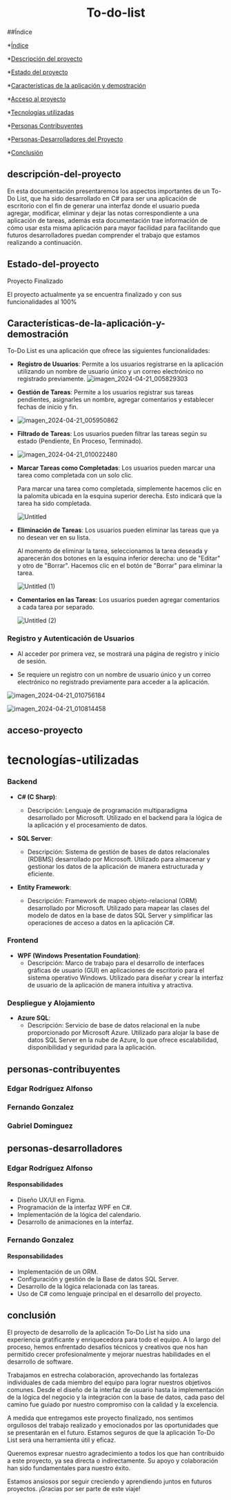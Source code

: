 <h1 align="center"> To-do-list </h1>


##Índice

*[Índice](#índice)

*[Descripción del proyecto](#descripción-del-proyecto)

*[Estado del proyecto](#Estado-del-proyecto)

*[Características de la aplicación y demostración](#Características-de-la-aplicación-y-demostración)

*[Acceso al proyecto](#acceso-proyecto)

*[Tecnologías utilizadas](#tecnologías-utilizadas)

*[Personas Contribuyentes](#personas-contribuyentes)

*[Personas-Desarrolladores del Proyecto](#personas-desarrolladores)

*[Conclusión](#conclusión)



## descripción-del-proyecto

En esta documentación presentaremos los aspectos importantes de un To-Do List, que ha sido desarrollado en C# para ser una aplicación de escritorio con el fin de generar una interfaz donde el usuario pueda agregar, modificar, eliminar y dejar las notas correspondiente a una aplicación de tareas, además esta documentación trae información de cómo usar esta misma aplicación para mayor facilidad para facilitando que futuros desarrolladores puedan comprender el trabajo que estamos realizando a continuación.

## Estado-del-proyecto

Proyecto Finalizado 

El proyecto actualmente ya se encuentra finalizado y con sus funcionalidades al 100% 

## Características-de-la-aplicación-y-demostración

To-Do List es una aplicación que ofrece las siguientes funcionalidades:

- **Registro de Usuarios**: Permite a los usuarios registrarse en la aplicación utilizando un nombre de usuario único y un correo electrónico no registrado previamente.
![imagen_2024-04-21_005829303](https://github.com/FernandoGlezR/DocumetacionToDoList/assets/167671610/9b6fb47a-a543-4c91-b498-ed7efc20d340)
  
- **Gestión de Tareas**: Permite a los usuarios registrar sus tareas pendientes, asignarles un nombre, agregar comentarios y establecer fechas de inicio y fin.
- 
  ![imagen_2024-04-21_005950862](https://github.com/FernandoGlezR/DocumetacionToDoList/assets/167671610/d030dda7-8eed-4d72-8c1c-b4b2bc430847)
  
- **Filtrado de Tareas**: Los usuarios pueden filtrar las tareas según su estado (Pendiente, En Proceso, Terminado).
- 
  ![imagen_2024-04-21_010022480](https://github.com/FernandoGlezR/DocumetacionToDoList/assets/167671610/5f10be29-7fa0-419e-a56e-7f23ea5e7447)

- **Marcar Tareas como Completadas**: Los usuarios pueden marcar una tarea como completada con un solo clic.

  Para marcar una tarea como completada, simplemente hacemos clic en la palomita ubicada en la esquina superior derecha. Esto indicará que la tarea ha sido completada.

  ![Untitled](https://github.com/FernandoGlezR/DocumetacionToDoList/assets/167671610/a00aa960-5c83-479e-b442-709fe062b8da)

  
- **Eliminación de Tareas**: Los usuarios pueden eliminar las tareas que ya no desean ver en su lista.

  Al momento de eliminar la tarea, seleccionamos la tarea deseada y aparecerán dos botones en la esquina inferior derecha: uno de "Editar" y otro de "Borrar". Hacemos clic en el botón de "Borrar" para eliminar la tarea.

  ![Untitled (1)](https://github.com/FernandoGlezR/DocumetacionToDoList/assets/167671610/acf49ad3-d99d-4d21-9d1f-ee9fb3526488)

  
- **Comentarios en las Tareas**: Los usuarios pueden agregar comentarios a cada tarea por separado.

  ![Untitled (2)](https://github.com/FernandoGlezR/DocumetacionToDoList/assets/167671610/827a3c1c-e11d-4168-a1ff-3dac8cbb8353)

### Registro y Autenticación de Usuarios

- Al acceder por primera vez, se mostrará una página de registro y inicio de sesión.

- Se requiere un registro con un nombre de usuario único y un correo electrónico no registrado previamente para acceder a la aplicación.


![imagen_2024-04-21_010756184](https://github.com/FernandoGlezR/DocumetacionToDoList/assets/167671610/19f9e672-fe24-4256-be09-5c49140e665d)

![imagen_2024-04-21_010814458](https://github.com/FernandoGlezR/DocumetacionToDoList/assets/167671610/38fd8235-00ad-4a5f-87ed-0f543a9e7109)

  

## acceso-proyecto

# tecnologías-utilizadas
### Backend

- **C# (C Sharp)**:
  - Descripción: Lenguaje de programación multiparadigma desarrollado por Microsoft. Utilizado en el backend para la lógica de la aplicación y el procesamiento de datos.
  
- **SQL Server**:
  - Descripción: Sistema de gestión de bases de datos relacionales (RDBMS) desarrollado por Microsoft. Utilizado para almacenar y gestionar los datos de la aplicación de manera estructurada y eficiente.
  
- **Entity Framework**:
  - Descripción: Framework de mapeo objeto-relacional (ORM) desarrollado por Microsoft. Utilizado para mapear las clases del modelo de datos en la base de datos SQL Server y simplificar las operaciones de acceso a datos en la aplicación C#.

### Frontend

- **WPF (Windows Presentation Foundation)**:
  - Descripción: Marco de trabajo para el desarrollo de interfaces gráficas de usuario (GUI) en aplicaciones de escritorio para el sistema operativo Windows. Utilizado para diseñar y crear la interfaz de usuario de la aplicación de manera intuitiva y atractiva.

### Despliegue y Alojamiento

- **Azure SQL**:
  - Descripción: Servicio de base de datos relacional en la nube proporcionado por Microsoft Azure. Utilizado para alojar la base de datos SQL Server en la nube de Azure, lo que ofrece escalabilidad, disponibilidad y seguridad para la aplicación.
  
## personas-contribuyentes

### Edgar Rodríguez Alfonso
### Fernando Gonzalez
### Gabriel Dominguez

## personas-desarrolladores

### Edgar Rodríguez Alfonso

#### Responsabilidades

- Diseño UX/UI en Figma.
- Programación de la interfaz WPF en C#.
- Implementación de la lógica del calendario.
- Desarrollo de animaciones en la interfaz.

### Fernando Gonzalez

#### Responsabilidades

- Implementación de un ORM.
- Configuración y gestión de la Base de datos SQL Server.
- Desarrollo de la lógica relacionada con las tareas.
- Uso de C# como lenguaje principal en el desarrollo del proyecto.

## conclusión
El proyecto de desarrollo de la aplicación To-Do List ha sido una experiencia gratificante y enriquecedora para todo el equipo. A lo largo del proceso, hemos enfrentado desafíos técnicos y creativos que nos han permitido crecer profesionalmente y mejorar nuestras habilidades en el desarrollo de software.

Trabajamos en estrecha colaboración, aprovechando las fortalezas individuales de cada miembro del equipo para lograr nuestros objetivos comunes. Desde el diseño de la interfaz de usuario hasta la implementación de la lógica del negocio y la integración con la base de datos, cada paso del camino fue guiado por nuestro compromiso con la calidad y la excelencia.

A medida que entregamos este proyecto finalizado, nos sentimos orgullosos del trabajo realizado y emocionados por las oportunidades que se presentarán en el futuro. Estamos seguros de que la aplicación To-Do List será una herramienta útil y eficaz.

Queremos expresar nuestro agradecimiento a todos los que han contribuido a este proyecto, ya sea directa o indirectamente. Su apoyo y colaboración han sido fundamentales para nuestro éxito.

Estamos ansiosos por seguir creciendo y aprendiendo juntos en futuros proyectos. ¡Gracias por ser parte de este viaje!


